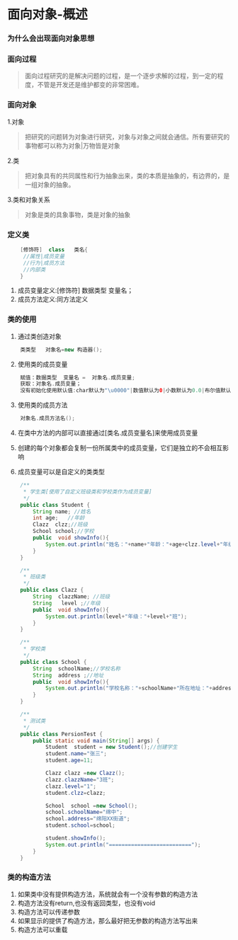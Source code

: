 # 面向对象-概述

### 为什么会出现面向对象思想

### 面向过程
> 面向过程研究的是解决问题的过程，是一个逐步求解的过程，到一定的程度，不管是开发还是维护都变的非常困难。

### 面向对象
1.对象
>  把研究的问题转为对象进行研究，对象与对象之间就会通信。所有要研究的事物都可以称为对象|万物皆是对象

2.类
>  把对象具有的共同属性和行为抽象出来，类的本质是抽象的，有边界的，是一组对象的抽象。

3.类和对象关系
> 对象是类的具象事物，类是对象的抽象

### 定义类
``` java
    [修饰符]  class   类名{
     //属性|成员变量
     //行为|成员方法
     //内部类
    }
```
1. 成员变量定义:[修饰符] 数据类型  变量名；
2. 成员方法定义:同方法定义

### 类的使用
1. 通过类创造对象
``` java
    类类型   对象名=new 构造器();
```
2. 使用类的成员变量
``` java
    赋值：数据类型  变量名 =  对象名.成员变量;
    获取：对象名.成员变量；
    没有初始化使用默认值:char默认为"\u0000"|数值默认为0|小数默认为0.0|布尔值默认为fasle|引用数据类型默认为null
```
3. 使用类的成员方法
``` java
    对象名.成员方法名();
```
4. 在类中方法的内部可以直接通过[类名.成员变量名]来使用成员变量

5. 创建的每个对象都会复制一份所属类中的成员变量，它们是独立的不会相互影响

6. 成员变量可以是自定义的类类型
``` java
    /**
     * 学生类[使用了自定义班级类和学校类作为成员变量]
     */
    public class Student {
        String name; //姓名
        int age;   //年龄
        Clazz  clzz;//班级
        School school;//学校
        public  void showInfo(){
            System.out.println("姓名："+name+"年龄："+age+clzz.level+"年级"+clzz.clazzName+"来自于"+school.schoolName+"位于"+school.address);
        }
    }
```
``` java
    /**
     * 班级类
     */
    public class Clazz {
        String  clazzName; //班级
        String   level ;//年级
        public  void showInfo(){
            System.out.println(level+"年级："+level+"班");
        }
    }
```
``` java
    /**
     * 学校类
     */
    public class School {
        String  schoolName;//学校名称
        String  address ;//地址
        public  void showInfo(){
            System.out.println("学校名称："+schoolName+"所在地址："+address);
        }
    }
```
``` java
    /**
     * 测试类
     */
    public class PersionTest {
        public static void main(String[] args) {
            Student  student = new Student();//创建学生
            student.name="张三";
            student.age=11;

            Clazz clazz =new Clazz();
            clazz.clazzName="3班";
            clazz.level="1";
            student.clzz=clazz;

            School  school =new School();
            school.schoolName="绵中";
            school.address="绵阳XX街道";
            student.school=school;

            student.showInfo();
            System.out.println("==========================");
        }
    }
```

### 类的构造方法

1. 如果类中没有提供构造方法，系统就会有一个没有参数的构造方法
2. 构造方法没有return,也没有返回类型，也没有void
3. 构造方法可以传递参数
4. 如果显示的提供了构造方法，那么最好把无参数的构造方法写出来
5. 构造方法可以重载

